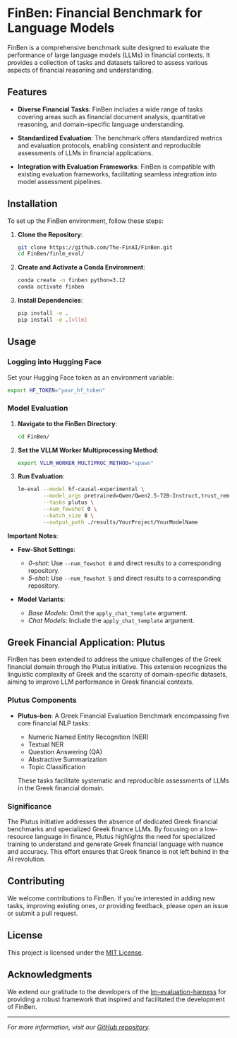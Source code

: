# FinBen: Financial Benchmark for Language Models

FinBen is a comprehensive benchmark suite designed to evaluate the performance of large language models (LLMs) in financial contexts. It provides a collection of tasks and datasets tailored to assess various aspects of financial reasoning and understanding.

## Features

- **Diverse Financial Tasks**: FinBen includes a wide range of tasks covering areas such as financial document analysis, quantitative reasoning, and domain-specific language understanding.

- **Standardized Evaluation**: The benchmark offers standardized metrics and evaluation protocols, enabling consistent and reproducible assessments of LLMs in financial applications.

- **Integration with Evaluation Frameworks**: FinBen is compatible with existing evaluation frameworks, facilitating seamless integration into model assessment pipelines.

## Installation

To set up the FinBen environment, follow these steps:

1. **Clone the Repository**:

   ```bash
   git clone https://github.com/The-FinAI/FinBen.git
   cd FinBen/finlm_eval/
   ```

2. **Create and Activate a Conda Environment**:

   ```bash
   conda create -n finben python=3.12
   conda activate finben
   ```

3. **Install Dependencies**:

   ```bash
   pip install -e .
   pip install -e .[vllm]
   ```

## Usage

### Logging into Hugging Face

Set your Hugging Face token as an environment variable:

```bash
export HF_TOKEN="your_hf_token"
```

### Model Evaluation

1. **Navigate to the FinBen Directory**:

   ```bash
   cd FinBen/
   ```

2. **Set the VLLM Worker Multiprocessing Method**:

   ```bash
   export VLLM_WORKER_MULTIPROC_METHOD="spawn"
   ```

3. **Run Evaluation**:

   ```bash
   lm-eval --model hf-causal-experimental \
           --model_args pretrained=Qwen/Qwen2.5-72B-Instruct,trust_remote_code=True \
           --tasks plutus \
           --num_fewshot 0 \
           --batch_size 8 \
           --output_path ./results/YourProject/YourModelName
   ```

**Important Notes**:

- **Few-Shot Settings**:
  - *0-shot*: Use `--num_fewshot 0` and direct results to a corresponding repository.
  - *5-shot*: Use `--num_fewshot 5` and direct results to a corresponding repository.

- **Model Variants**:
  - *Base Models*: Omit the `apply_chat_template` argument.
  - *Chat Models*: Include the `apply_chat_template` argument.

## Greek Financial Application: Plutus

FinBen has been extended to address the unique challenges of the Greek financial domain through the Plutus initiative. This extension recognizes the linguistic complexity of Greek and the scarcity of domain-specific datasets, aiming to improve LLM performance in Greek financial contexts.

### Plutus Components

- **Plutus-ben**: A Greek Financial Evaluation Benchmark encompassing five core financial NLP tasks:
  - Numeric Named Entity Recognition (NER)
  - Textual NER
  - Question Answering (QA)
  - Abstractive Summarization
  - Topic Classification

  These tasks facilitate systematic and reproducible assessments of LLMs in the Greek financial domain.

### Significance

The Plutus initiative addresses the absence of dedicated Greek financial benchmarks and specialized Greek finance LLMs. By focusing on a low-resource language in finance, Plutus highlights the need for specialized training to understand and generate Greek financial language with nuance and accuracy. This effort ensures that Greek finance is not left behind in the AI revolution.

## Contributing

We welcome contributions to FinBen. If you're interested in adding new tasks, improving existing ones, or providing feedback, please open an issue or submit a pull request.

## License

This project is licensed under the [MIT License](LICENSE.md).

## Acknowledgments

We extend our gratitude to the developers of the [lm-evaluation-harness](https://github.com/EleutherAI/lm-evaluation-harness) for providing a robust framework that inspired and facilitated the development of FinBen.

---

*For more information, visit our [GitHub repository](https://github.com/The-FinAI/FinBen).*
